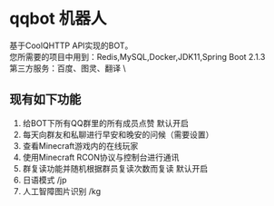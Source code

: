# qqbot 机器人
基于CoolQHTTP API实现的BOT。\
您所需要的项目中用到：Redis,MySQL,Docker,JDK11,Spring Boot 2.1.3 \
第三方服务：百度、图灵、翻译 \
## 现有如下功能
1. 给BOT下所有QQ群里的所有成员点赞 默认开启
2. 每天向群友和私聊进行早安和晚安的问候（需要设置）
3. 查看Minecraft游戏内的在线玩家
4. 使用Minecraft RCON协议与控制台进行通讯
5. 群复读功能并随机根据群员复读次数而复读 默认开启
6. 日语模式 /jp
7. 人工智障图片识别 /kg

